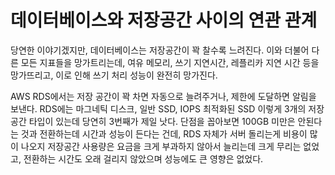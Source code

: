 # 데이터베이스와 저장공간 사이의 연관 관계
당연한 이야기겠지만, 데이터베이스는 저장공간이 꽉 찰수록 느려진다. 이와 더불어 다른 모든 지표들을 망가트리는데, 여유 메모리, 쓰기 지연시간, 레플리카 지연 시간 등을 망가뜨리고, 이로 인해 쓰기 처리 성능이 완전히 망가진다.

AWS RDS에서는 저장 공간이 꽉 차면 자동으로 늘려주거나, 제한에 도달하면 알림을 보낸다. RDS에는 마그네틱 디스크, 일반 SSD, IOPS 최적화된 SSD 이렇게 3개의 저장 공간 타입이 있는데 당연히 3번째가 제일 낫다.
단점을 꼽아보면 100GB 미만은 안된다는 것과 전환하는데 시간과 성능이 든다는 건데, RDS 자체가 서버 돌리는게 비용이 많이 나오지 저장공간 사용량은 요금을 크게 부과하지 않아서 늘리는데 크게 무리는 없었고, 전환하는 시간도 오래 걸리지 않았으며 성능에도 큰 영향은 없었다.
